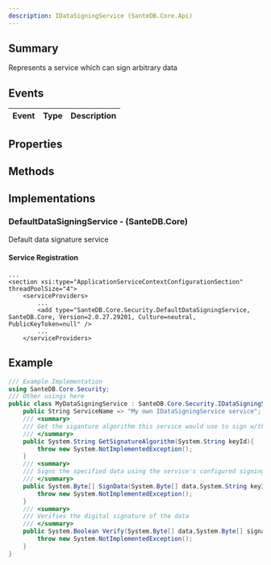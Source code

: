 ```yaml
---
description: IDataSigningService (SanteDB.Core.Api)
---
```


## Summary
Represents a service which can sign arbitrary data

## Events

|Event|Type|Description|
|-|-|-|

## Properties


## Methods


## Implementations


### DefaultDataSigningService - (SanteDB.Core)
Default data signature service

#### Service Registration
```markup
...
<section xsi:type="ApplicationServiceContextConfigurationSection" threadPoolSize="4">
	<serviceProviders>
		...
		<add type="SanteDB.Core.Security.DefaultDataSigningService, SanteDB.Core, Version=2.0.27.29201, Culture=neutral, PublicKeyToken=null" />
		...
	</serviceProviders>
```
## Example
```csharp
/// Example Implementation
using SanteDB.Core.Security;
/// Other usings here
public class MyDataSigningService : SanteDB.Core.Security.IDataSigningService { 
	public String ServiceName => "My own IDataSigningService service";
	/// <summary>
	/// Get the siganture algorithm this service would use to sign w/the specified key
	/// </summary>
	public System.String GetSignatureAlgorithm(System.String keyId){
		throw new System.NotImplementedException();
	}
	/// <summary>
	/// Signs the specified data using the service's configured signing key
	/// </summary>
	public System.Byte[] SignData(System.Byte[] data,System.String keyId){
		throw new System.NotImplementedException();
	}
	/// <summary>
	/// Verifies the digital signature of the data
	/// </summary>
	public System.Boolean Verify(System.Byte[] data,System.Byte[] signature,System.String keyId){
		throw new System.NotImplementedException();
	}
}
```
